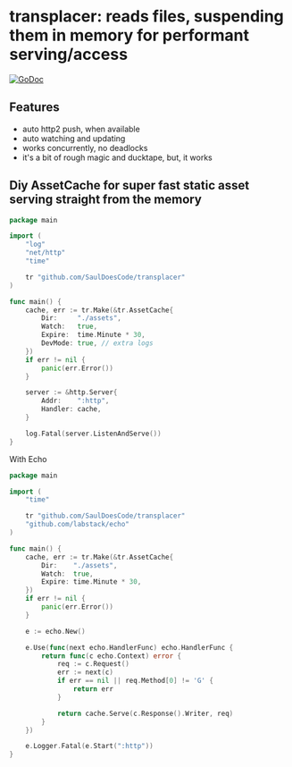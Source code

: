 # transplacer: reads files, suspending them in memory for performant serving/access

[![GoDoc](http://img.shields.io/badge/go-documentation-blue.svg?style=flat-square)](http://godoc.org/github.com/SaulDoesCode/transplacer)

## Features

* auto http2 push, when available
* auto watching and updating
* works concurrently, no deadlocks
* it's a bit of rough magic and ducktape, but, it works


## Diy AssetCache for super fast static asset serving straight from the memory
```go
package main

import (
	"log"
	"net/http"
	"time"

	tr "github.com/SaulDoesCode/transplacer"
)

func main() {
	cache, err := tr.Make(&tr.AssetCache{
		Dir:     "./assets",
		Watch:   true,
		Expire:  time.Minute * 30,
		DevMode: true, // extra logs
	})
	if err != nil {
		panic(err.Error())
	}

	server := &http.Server{
		Addr:    ":http",
		Handler: cache,
	}

	log.Fatal(server.ListenAndServe())
}
```

With Echo 
```go
package main

import (
	"time"

	tr "github.com/SaulDoesCode/transplacer"
	"github.com/labstack/echo"
)

func main() {
	cache, err := tr.Make(&tr.AssetCache{
		Dir:    "./assets",
		Watch:  true,
		Expire: time.Minute * 30,
	})
	if err != nil {
		panic(err.Error())
	}

	e := echo.New()

	e.Use(func(next echo.HandlerFunc) echo.HandlerFunc {
		return func(c echo.Context) error {
			req := c.Request()
			err := next(c)
			if err == nil || req.Method[0] != 'G' {
				return err
			}

			return cache.Serve(c.Response().Writer, req)
		}
	})

	e.Logger.Fatal(e.Start(":http"))
}
```